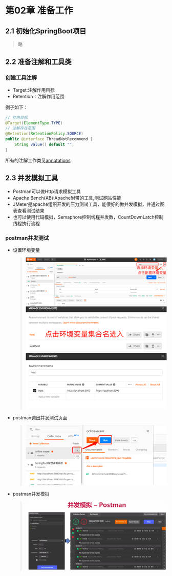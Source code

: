 # 第02章 准备工作

## 2.1 初始化SpringBoot项目

> 略

## 2.2 准备注解和工具类

### 创建工具注解

+ Target:注解作用目标
+ Retention：注解作用范围

例子如下：

```java
// 作用目标
@Target(ElementType.TYPE)
// 注解存在范围
@Retention(RetentionPolicy.SOURCE)
public @interface ThreadNotRecommend {
    String value() default "";
}
```

所有的注解工作类见[annotations](src/main/java/com/huawei/l00379880/mythread/annotations)

## 2.3 并发模拟工具

+ Postman可以做Http请求模拟工具
+ Apache Bench(AB):Apache附带的工具,测试网站性能
+ JMeter是apache组织开发的压力测试工具，能很好的做并发模拟，并通过图表查看测试结果
+ 也可以使用代码模拟，Semaphore控制线程并发数，CountDownLatch控制线程执行流程

### postman并发测试

+ 设置环境变量
  > ![环境变量选择和配置](images/Chapter02Prepare/环境变量选择和配置.png)
  > ![环境变量配置1](images/Chapter02Prepare/环境变量配置1.png)
  > ![环境变量配置2](images/Chapter02Prepare/环境变量配置2.png)
+ postman调出并发测试页面
  > ![postman调出并发测试页面](images/Chapter02Prepare/postman调出并发测试页面.png)

+ postman并发模拟
  > ![postman并发模拟](images/Chapter02Prepare/postman并发模拟.png)
